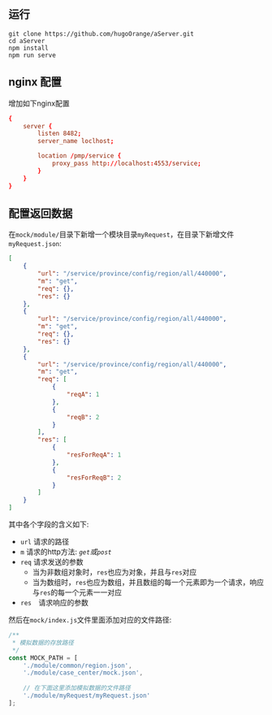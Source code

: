 
## 运行 

```shell
git clone https://github.com/hugoOrange/aServer.git
cd aServer
npm install
npm run serve
```

## nginx 配置

增加如下nginx配置
```conf
{
    server {
        listen 8482;
        server_name loclhost;

        location /pmp/service {
            proxy_pass http://localhost:4553/service;
        }
    }
}
```

## 配置返回数据

在`mock/module/`目录下新增一个模块目录`myRequest`，在目录下新增文件`myRequest.json`:
```json
[
    {
        "url": "/service/province/config/region/all/440000",
        "m": "get",
        "req": {},
        "res": {}
    },
    {
        "url": "/service/province/config/region/all/440000",
        "m": "get",
        "req": {},
        "res": {}
    },
    {
        "url": "/service/province/config/region/all/440000",
        "m": "get",
        "req": [
            {
                "reqA": 1
            },
            {
                "reqB": 2
            }
        ],
        "res": [
            {
                "resForReqA": 1
            },
            {
                "resForReqB": 2
            }
        ]
    }
]
```
其中各个字段的含义如下:
 - `url` 请求的路径
 - `m` 请求的http方法: *`get`*或*`post`*
 - `req` 请求发送的参数
   - 当为非数组对象时，`res`也应为对象，并且与`res`对应
   - 当为数组时，`res`也应为数组，并且数组的每一个元素即为一个请求，响应与`res`的每一个元素一一对应
 - `res`　请求响应的参数

然后在`mock/index.js`文件里面添加对应的文件路径:
```javascript
/**
 * 模拟数据的存放路径
 */
const MOCK_PATH = [
    './module/common/region.json',
    './module/case_center/mock.json',
    
    // 在下面这里添加模拟数据的文件路径
    './module/myRequest/myRequest.json'
];
```